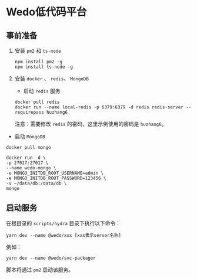 # Wedo低代码平台

## 事前准备
1. 安装 `pm2` 和 `ts-node`

   ```
   npm install pm2 -g
   npm install ts-node -g
   ```

2. 安装 `docker` 、 `redis`、 `MongoDB`
   - 启动 `redis` 服务
   ```
   docker pull redis
   docker run --name local-redis -p 6379:6379 -d redis redis-server --requirepass huzhang6
   ```
   注意：需要修改 `redis` 的密码，这里示例使用的密码是 `huzhang6`。

  - 启动 `MongoDB`
  ```
  docker pull mongo

  docker run -d \
  -p 27017:27017 \
  --name wedo-mongo \
  -e MONGO_INITDB_ROOT_USERNAME=admin \
  -e MONGO_INITDB_ROOT_PASSWORD=123456 \
  -v ~/data/db:/data/db \
  mongo

  ```

## 启动服务
在根目录的 `scripts/hydra` 目录下执行以下命令：

```
yarn dev --name @wedo/xxx [xxx表示server名称]
```

例如：

```
yarn dev --name @wedo/svc-packager
```
脚本将通过 `pm2` 启动该服务。